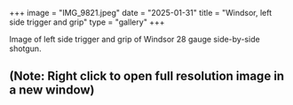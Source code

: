 +++
image = "IMG_9821.jpeg"
date = "2025-01-31"
title = "Windsor, left side trigger and grip"
type = "gallery"
+++

Image of left side trigger and grip of Windsor 28 gauge side-by-side shotgun.

## (Note: Right click to open full resolution image in a new window) ##
